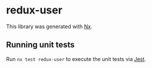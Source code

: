 # redux-user

This library was generated with [Nx](https://nx.dev).

## Running unit tests

Run `nx test redux-user` to execute the unit tests via [Jest](https://jestjs.io).
